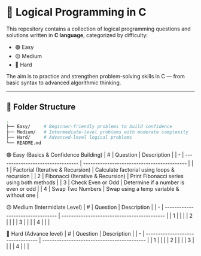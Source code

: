 # 🧠 Logical Programming in C

This repository contains a collection of logical programming questions and solutions written in **C language**, categorized by difficulty:

- 🟢 Easy
- 🟡 Medium
- 🔴 Hard

The aim is to practice and strengthen problem-solving skills in C — from basic syntax to advanced algorithmic thinking.

---

## 📁 Folder Structure

```bash
.
├── Easy/     # Beginner-friendly problems to build confidence
├── Medium/   # Intermediate-level problems with moderate complexity
├── Hard/     # Advanced-level logical problems
└── README.md
```
🟢 Easy (Basics & Confidence Building)
| # | Question                          | Description                                 |
| - | --------------------------------- | ------------------------------------------- |
| 1 | Factorial (Iterative & Recursion) | Calculate factorial using loops & recursion |
| 2 | Fibonacci (Iterative & Recursion) | Print Fibonacci series using both methods   |
| 3 | Check Even or Odd                 | Determine if a number is even or odd        |
| 4 | Swap Two Numbers                  | Swap using a temp variable & without one    |

🟡 Medium (Intermidiate Level)
| # | Question                          | Description                                 |
| - | --------------------------------- | ------------------------------------------- |
| 1 |                                   |                                             |
| 2 |                                   |                                             |
| 3 |                                   |                                             |
| 4 |                                   |                                             |

🔴 Hard (Advance level)
| # | Question                          | Description                                 |
| - | --------------------------------- | ------------------------------------------- |
| 1 |                                   |                                             |
| 2 |                                   |                                             |
| 3 |                                   |                                             |
| 4 |                                   |                                             |
